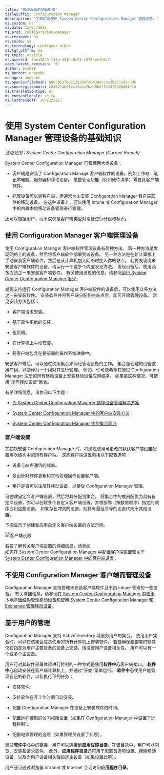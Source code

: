 ```yaml
---
title: "管理设备的基础知识"
titleSuffix: Configuration Manager
description: "了解如何使用 System Center Configuration Manager 管理设备。"
ms.custom: na
ms.date: 12/04/2016
ms.prod: configuration-manager
ms.reviewer: na
ms.suite: na
ms.technology: configmgr-other
ms.tgt_pltfrm: na
ms.topic: article
ms.assetid: 2bca3db9-115a-451d-8c93-f073ceefe0c7
caps.latest.revision: "6"
author: arob98
ms.author: angrobe
manager: angrobe
ms.openlocfilehash: b8859537bd213928df3b4388ccbedb871e43c336
ms.sourcegitcommit: c236214b2fcc13dae7bad96d7fb33f692868191d
ms.translationtype: HT
ms.contentlocale: zh-CN
ms.lasthandoff: 10/12/2017
---
```

# <a name="fundamentals-of-managing-devices-with-system-center-configuration-manager"></a>使用 System Center Configuration Manager 管理设备的基础知识

*适用范围：System Center Configuration Manager (Current Branch)*

System Center Configuration Manager 可管理两大类设备：

-   客户端是安装了 Configuration Manage 客户端软件的设备，例如工作站、笔记本电脑、服务器和移动设备。 某些管理功能（例如硬件清单）需要此客户端软件。  

-   托管设备可以是客户端，但通常为未安装 Configuration Manager 客户端软件的移动设备。 在这种设备上，可以使用 Intune 或 Configuration Manager 中的内置本地移动设备管理进行管理。

还可以根据用户，而不仅仅是客户端类型对设备进行分组和标识。

## <a name="managing-devices-with-the-configuration-manager-client"></a>使用 Configuration Manager 客户端管理设备

使用 Configuration Manager 客户端软件管理设备有两种方法。 第一种方法是发现网络上的设备，然后将客户端软件部署到该设备。 另一种方法是在新计算机上手动安装客户端软件，然后在该计算机加入网络时加入你的站点。 若要发现尚未安装客户端软件的设备，请运行一个或多个内置发现方法。 发现设备后，使用众多方法之一来安装客户端软件。 有关使用发现的信息，请参阅[运行 System Center Configuration Manager 发现](../../core/servers/deploy/configure/run-discovery.md)。  

 发现支持运行 Configuration Manager 客户端软件的设备后，可以使用众多方法之一来安装软件。 安装软件并将客户端分配到主站点后，即可开始管理设备。  常见安装方法包括：

 - 客户端请求安装。

 - 基于软件更新的安装。

 - 组策略。

 - 在计算机上手动安装。
 - 将客户端包含在要部署的操作系统映像中。  


 安装客户端后，可以通过使用集合来简化管理设备的工作。 集合是创建的设备或用户组，以便作为一个组对其进行管理。 例如，你可能希望在通过 Configuration Manager 注册的所有移动设备上安装移动设备应用程序。 如果是这种情况，可使用“所有移动设备”集合。  

 有关详细信息，请参阅以下主题：  

-   [为 System Center Configuration Manager 选择设备管理解决方案](../../core/plan-design/choose-a-device-management-solution.md)  

-   [System Center Configuration Manager 中的客户端安装方法](../../core/clients/deploy/plan/client-installation-methods.md)  

-   [System Center Configuration Manager 中的集合简介](../../core/clients/manage/collections/introduction-to-collections.md)  

### <a name="client-settings"></a>客户端设置  
 在初次安装 Configuration Manager 时，将通过使用可更改的默认客户端设置配置层次结构中的所有客户端。 这些客户端设置包括以下配置选项：

 -  设备与站点通信的频率。

 -  是否针对软件更新和其他管理操作设置客户端。

 -  用户是否可以注册其移动设备，以便受 Configuration Manager 管理。  

可创建自定义客户端设置，然后将其分配到集合。  将集合中的成员配置为具有自定义设置，你可以创建多个自定义客户端设置，并根据你（按数值顺序）指定的顺序应用这些设置。  如果存在冲突的设置，则具有最低序号的设置优先于其他设置。  

下图显示了创建和应用自定义客户端设置的方法示例。  

 ![客户端设置](media/ClientSettings.gif)  

 若要了解有关客户端设置的详细信息，请参阅  
                [如何在 System Center Configuration Manager 中配置客户端设置](../../core/clients/deploy/configure-client-settings.md)和[关于 System Center Configuration Manager 中的客户端设置](../../core/clients/deploy/about-client-settings.md)。

## <a name="managing-devices-without-the-configuration-manager-client"></a>不使用 Configuration Manager 客户端而管理设备  
 Configuration Manager 支持管理未安装客户端软件且不由 Intune 管理的一些设备。 有关详细信息，请参阅[在 System Center Configuration Manager 中使用本地基础结构管理移动设备](../../mdm/understand/manage-mobile-devices-with-on-premises-infrastructure.md)和[使用 System Center Configuration Manager 和 Exchange 管理移动设备](../../mdm/deploy-use/manage-mobile-devices-with-exchange-activesync.md)。  

## <a name="user-based-management"></a>基于用户的管理  
 Configuration Manager 支持 Active Directory 域服务用户的集合。 使用用户集合时，可以在该集合成员使用的所有计算机上安装软件。 若要确保要部署的软件仅在指定为用户主要设备的设备上安装，请设置用户设备相关性。 用户可以有一个或多个主设备。  

 用户可对其软件部署体验进行控制的一种方式是使用**软件中心**客户端接口。 **软件中心**自动安装在客户端计算机上，并通过“开始”菜单运行。 **软件中心**使用户能管理自己的软件，以及执行下列任务：  

-   安装软件。  

-   安排软件在非工作时间自动安装。  

-   配置 Configuration Manager 在设备上安装软件的时间。  

-   配置远程控制的访问权限设置（如果在 Configuration Manager 中设置了远程控制）。  

-   配置电源管理的选项（如果管理员设置了此项）。  


 通过**软件中心**中的链接，用户可以连接到**应用程序目录**，在该目录中，用户可以浏览、安装和请求软件。 此外，**应用程序目录**还可用于配置首选项设置、擦除移动设备，以及为用户设备相关性指定主设备（如果设置此项）。   

 用户还可通过浏览器 Intranet 或 Internet 会话访问**应用程序目录**。  
